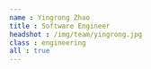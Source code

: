 ```yaml
---
name : Yingrong Zhao
title : Software Engineer
headshot : /img/team/yingrong.jpg
class : engineering
all : true
---
```

